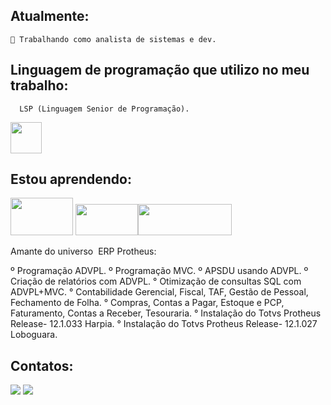 ## Atualmente: 
    🔭 Trabalhando como analista de sistemas e dev.
   ## Linguagem de programação que  utilizo no meu trabalho:
      LSP (Linguagem Senior de Programação).
   <img src="https://cdn.ead.guru/6272/media/public/Logo_Linkedin_x78McpQ.png" width="50" height="50"/> 
   
## Estou aprendendo:

<img src="https://inforchannel.com.br/wp-content/uploads/2021/03/e2d2f80e-java-logo-1.png" width="100" height="60"/> <img src="https://bluecast.com.br/wp-content/uploads/2021/11/Bluecast-IT-Outsourcing-ADVPL.jpg" width="100" height="50"><img src="https://brainbox.com.br/wp-content/uploads/2021/12/cropped-prhotheus_logo.png" width="150" height="50"/>

Amante do universo  ERP Protheus:

º Programação ADVPL.
º Programação MVC.
º APSDU usando ADVPL.
º Criação de relatórios com ADVPL.
° Otimização de consultas SQL com ADVPL+MVC.
° Contabilidade Gerencial, Fiscal, TAF, Gestão de Pessoal, Fechamento de Folha.
° Compras, Contas a Pagar, Estoque e PCP, Faturamento, Contas a Receber, Tesouraria.
° Instalação  do Totvs Protheus Release- 12.1.033 Harpia. 
° Instalação  do Totvs Protheus Release- 12.1.027 Loboguara. 

## Contatos:
<div>
<a href = "mailto:andersonabreurabelo.9@gmail.com"><img src="https://img.shields.io/badge/Gmail-D14836?style=for-the-badge&logo=gmail&logoColor=white" target="_blank"></a>
<a href="https://www.linkedin.com/in/anderson-abreu-rabelo-8248061a9/" target="_blank"><img src="https://img.shields.io/badge/-LinkedIn-%230077B5?style=for-the-badge&logo=linkedin&logoColor=white" target="_blank"></a>   
</div>

